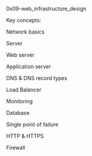 0x09-web_infrastructure_design

Key concepts:

Network basics

Server

Web server

Application server

DNS & DNS record types

Load Balancer

Monitoring

Database

Single point of failure

HTTP & HTTPS

Firewall
